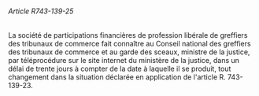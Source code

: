 ###### Article R743-139-25

La société de participations financières de profession libérale de greffiers des tribunaux de commerce fait connaître au Conseil national des greffiers des tribunaux de commerce et au garde des sceaux, ministre de la justice, par téléprocédure sur le site internet du ministère de la justice, dans un délai de trente jours à compter de la date à laquelle il se produit, tout changement dans la situation déclarée en application de l'article R. 743-139-23.

